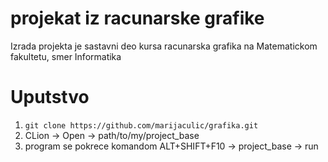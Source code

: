 # projekat iz racunarske grafike
Izrada projekta je sastavni deo kursa racunarska grafika na Matematickom fakultetu, smer Informatika
# Uputstvo
1. `git clone https://github.com/marijaculic/grafika.git`
2. CLion -> Open -> path/to/my/project_base
3. program se pokrece komandom ALT+SHIFT+F10 -> project_base -> run
